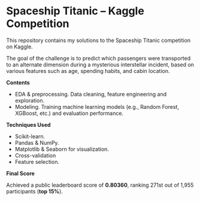 # Spaceship Titanic – Kaggle Competition
This repository contains my solutions to the Spaceship Titanic competition on Kaggle.

The goal of the challenge is to predict which passengers were transported to an alternate dimension during a mysterious interstellar incident, based on various features such as age, spending habits, and cabin location.

**Contents**
* EDA & preprocessing. Data cleaning, feature engineering and exploration.
* Modeling. Training machine learning models (e.g., Random Forest, XGBoost, etc.) and evaluation performance.

**Techniques Used**
* Scikit-learn.
* Pandas & NumPy.
* Matplotlib & Seaborn for visualization.
* Cross-validation
* Feature selection.

**Final Score**

Achieved a public leaderboard score of **0.80360**, ranking 271st out of 1,955 participants (**top 15%**).
